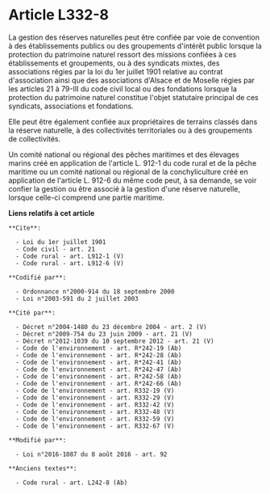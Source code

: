 # Article L332-8

La gestion des réserves naturelles peut être confiée par voie de convention à des établissements publics ou des groupements
d'intérêt public lorsque la protection du patrimoine naturel ressort des missions confiées à ces établissements et
groupements, ou à des syndicats mixtes, des associations régies par la loi du 1er juillet 1901 relative au contrat
d'association ainsi que des associations d'Alsace et de Moselle régies par les articles 21 à 79-III du code civil local ou
des fondations lorsque la protection du patrimoine naturel constitue l'objet statutaire principal de ces syndicats,
associations et fondations. 

Elle peut être également confiée aux propriétaires de terrains classés dans la réserve naturelle, à des collectivités
territoriales ou à des groupements de collectivités. 

Un comité national ou régional des pêches maritimes et des élevages marins créé en application de l'article L. 912-1 du code
rural et de la pêche maritime ou un comité national ou régional de la conchyliculture créé en application de l'article L.
912-6 du même code peut, à sa demande, se voir confier la gestion ou être associé à la gestion d'une réserve naturelle,
lorsque celle-ci comprend une partie maritime.

**Liens relatifs à cet article**

	**Cite**:

	  - Loi du 1er juillet 1901
	  - Code civil - art. 21
	  - Code rural - art. L912-1 (V)
	  - Code rural - art. L912-6 (V)

	**Codifié par**:

	  - Ordonnance n°2000-914 du 18 septembre 2000
	  - Loi n°2003-591 du 2 juillet 2003

	**Cité par**:

	  - Décret n°2004-1480 du 23 décembre 2004 - art. 2 (V)
	  - Décret n°2009-754 du 23 juin 2009 - art. 21 (V)
	  - Décret n°2012-1039 du 10 septembre 2012 - art. 21 (V)
	  - Code de l'environnement - art. R*242-19 (Ab)
	  - Code de l'environnement - art. R*242-28 (Ab)
	  - Code de l'environnement - art. R*242-41 (Ab)
	  - Code de l'environnement - art. R*242-47 (Ab)
	  - Code de l'environnement - art. R*242-58 (Ab)
	  - Code de l'environnement - art. R*242-66 (Ab)
	  - Code de l'environnement - art. R332-19 (V)
	  - Code de l'environnement - art. R332-29 (V)
	  - Code de l'environnement - art. R332-42 (V)
	  - Code de l'environnement - art. R332-48 (V)
	  - Code de l'environnement - art. R332-59 (V)
	  - Code de l'environnement - art. R332-67 (V)

	**Modifié par**:

	  - Loi n°2016-1087 du 8 août 2016 - art. 92

	**Anciens textes**:

	  - Code rural - art. L242-8 (Ab)
